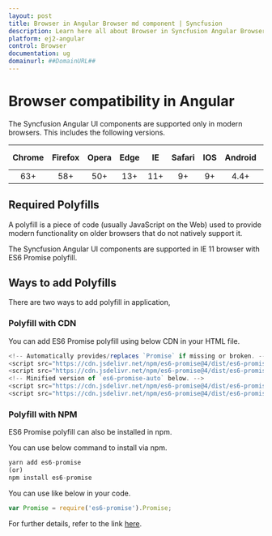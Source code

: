 ```yaml
---
layout: post
title: Browser in Angular Browser md component | Syncfusion
description: Learn here all about Browser in Syncfusion Angular Browser md component of Syncfusion Essential JS 2 and more.
platform: ej2-angular
control: Browser 
documentation: ug
domainurl: ##DomainURL##
---
```


# Browser compatibility in Angular

The Syncfusion Angular UI components are supported only in modern browsers. This includes the following versions.

|    Chrome    |    Firefox    |    Opera     |    Edge    |    IE      |    Safari    |    IOS    |    Android    |    Windows   Mobile    |
|:--------------:|:---------------:|:--------------:|:------------:|:------------:|:--------------:|:-----------:|:---------------:|:--------------:|
|    63+    |    58+    |    50+    |    13+    |    11+    |    9+    |    9+    |    4.4+    |    IE 11+    |

## Required Polyfills

A polyfill is a piece of code (usually JavaScript on the Web) used to provide modern functionality on older browsers that do not natively support it.

The Syncfusion Angular UI components are supported in IE 11 browser with ES6 Promise polyfill.

## Ways to add Polyfills

There are two ways to add polyfill in application,

### Polyfill with CDN

You can add ES6 Promise polyfill using below CDN in your HTML file.

```typescript
<!-- Automatically provides/replaces `Promise` if missing or broken. -->
<script src="https://cdn.jsdelivr.net/npm/es6-promise@4/dist/es6-promise.js"></script>
<script src="https://cdn.jsdelivr.net/npm/es6-promise@4/dist/es6-promise.auto.js"></script>
<!-- Minified version of `es6-promise-auto` below. -->
<script src="https://cdn.jsdelivr.net/npm/es6-promise@4/dist/es6-promise.min.js"></script>
<script src="https://cdn.jsdelivr.net/npm/es6-promise@4/dist/es6-promise.auto.min.js"></script>

```

### Polyfill with NPM

ES6 Promise polyfill can also be installed in npm.

You can use below command to install via npm.

```typescript
yarn add es6-promise
(or)
npm install es6-promise

```

You can use like below in your code.

```typescript
var Promise = require('es6-promise').Promise;

```

For further details, refer to the link [here](https://github.com/stefanpenner/es6-promise).